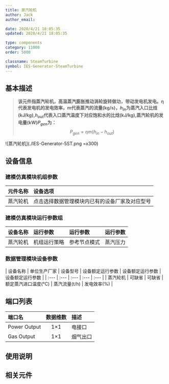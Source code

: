 ```yaml
---
title: 蒸汽轮机
author: Jack
author_email:

date: 2020/4/21 18:05:35
updated: 2020/4/21 18:05:35

type: components
category: 11000
order: 5000

classname: SteamTurbine
symbol: IES-Generator-SteamTurbine
---
```

## 基本描述

> **该元件指蒸汽轮机，高温蒸汽膨胀推动涡轮旋转做功，带动发电机发电。η代表发电机的发电效率，m代表蒸汽的流量(kg/s)，$h_{in}$为蒸汽入口比焓(kJ/kg),$h_{out}$代表入口蒸汽温度下对应饱和水的比焓(kJ/kg),蒸汽轮机的发电量(kW)$P_{gen}$为：**
> $$P_{gen} = \eta m({h_{in} - h_{out} })$$

![蒸汽轮机](./IES-Generator-5ST.png =x300)


## 设备信息

### 建模仿真模块机组参数
| 元件名称 | 设备选项 |
| :--- | :--- |
| 蒸汽轮机 |  点击选择数据管理模块内已有的设备厂家及对应型号 |

### 建模仿真模块运行参数组
| 设备名称 |  运行参数  |  运行参数  |  运行参数  |
| :--- | :--- | :--- | :--- |
| 蒸汽轮机 |  机组运行策略 | 参考节点模式 | 蒸汽压力 |

### 数据管理模块设备参数
| 设备名称 | 单位生产厂家 | 设备型号 | 设备额定运行参数 | 设备额定运行参数 | 设备额定运行参数 |
| :--- | :--- | :--- | :--- | :--- |
| 蒸汽轮机 |  可缺省 | 可缺省 | 额定蒸汽进口温度(℃) | 蒸汽流量(t/h) | 发电效率(%) |


## 端口列表

| 端口名 | 数据维数 | 描述 |
| :--- | :--:  | :--- |
|  Power Output | 1×1  | 电接口  |
|  Gas Output | 1×1  | 烟气出口  |


## 使用说明



## 相关元件